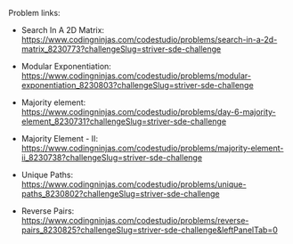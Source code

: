 Problem links:

-   Search In A 2D Matrix: https://www.codingninjas.com/codestudio/problems/search-in-a-2d-matrix_8230773?challengeSlug=striver-sde-challenge
  
-   Modular Exponentiation: https://www.codingninjas.com/codestudio/problems/modular-exponentiation_8230803?challengeSlug=striver-sde-challenge
 
-    Majority element: https://www.codingninjas.com/codestudio/problems/day-6-majority-element_8230731?challengeSlug=striver-sde-challenge
  
-    Majority Element - II: https://www.codingninjas.com/codestudio/problems/majority-element-ii_8230738?challengeSlug=striver-sde-challenge
 
-    Unique Paths: https://www.codingninjas.com/codestudio/problems/unique-paths_8230802?challengeSlug=striver-sde-challenge
 
-    Reverse Pairs: https://www.codingninjas.com/codestudio/problems/reverse-pairs_8230825?challengeSlug=striver-sde-challenge&leftPanelTab=0
  

